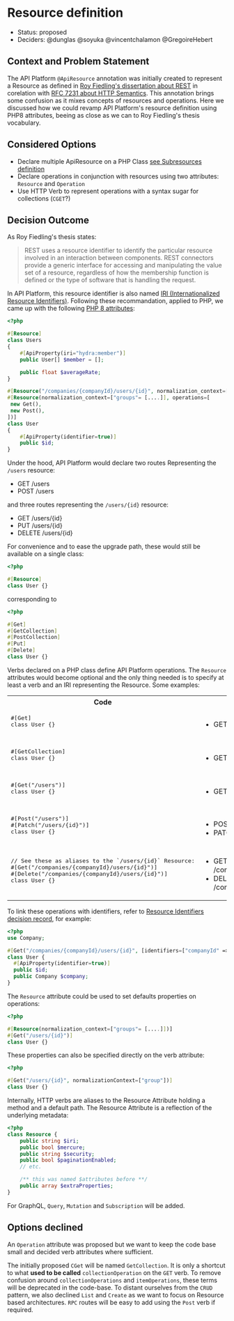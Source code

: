 # Resource definition

* Status: proposed
* Deciders: @dunglas @soyuka @vincentchalamon @GregoireHebert

## Context and Problem Statement

The API Platform `@ApiResource` annotation was initially created to represent a Resource as defined in [Roy Fiedling's dissertation about REST](https://www.ics.uci.edu/~fielding/pubs/dissertation/rest_arch_style.htm#sec_5_2_1_1) in corelation with [RFC 7231 about HTTP Semantics](https://httpwg.org/specs/rfc7231.html#resources). This annotation brings some confusion as it mixes concepts of resources and operations. Here we discussed how we could revamp API Platform's resource definition using PHP8 attributes, beeing as close as we can to Roy Fiedling's thesis vocabulary.

## Considered Options

* Declare multiple ApiResource on a PHP Class [see Subresources definition](./0000-subresources-definition.md)
* Declare operations in conjunction with resources using two attributes: `Resource` and `Operation`
* Use HTTP Verb to represent operations with a syntax sugar for collections (`CGET`?)

## Decision Outcome

As Roy Fiedling's thesis states:

> REST uses a resource identifier to identify the particular resource involved in an interaction between components. REST connectors provide a generic interface for accessing and manipulating the value set of a resource, regardless of how the membership function is defined or the type of software that is handling the request. 

In API Platform, this resource identifier is also named [IRI (Internationalized Resource Identifiers)](https://tools.ietf.org/html/rfc3987). Following these recommandation, applied to PHP, we came up with the following [PHP 8 attributes](https://www.php.net/manual/en/language.attributes.php):

```php
<?php

#[Resource]
class Users
{
    #[ApiProperty(iri="hydra:member")]
    public User[] $member = [];

    public float $averageRate;
}

#[Resource("/companies/{companyId}/users/{id}", normalization_context=["groups"= [....]]), operations={}]
#[Resource(normalization_context=["groups"= [....]], operations=[
 new Get(),
 new Post(),
])]
class User
{
    #[ApiProperty(identifier=true)]
    public $id;
}
```

Under the hood, API Platform would declare two routes Representing the `/users` resource:

- GET /users
- POST /users

and three routes representing the `/users/{id}` resource:

- GET /users/{id}
- PUT /users/{id}
- DELETE /users/{id}

For convenience and to ease the upgrade path, these would still be available on a single class:

```php
<?php

#[Resource]
class User {}
```

corresponding to 

```php
<?php

#[Get]
#[GetCollection]
#[PostCollection]
#[Put]
#[Delete]
class User {}
```

Verbs declared on a PHP class define API Platform operations. The `Resource` attributes would become optional and the only thing needed is to specify at least a verb and an IRI representing the Resource. Some examples:

<table>
    <tr>
        <th>
            Code
        </th>
        <th>
            Operations
        </th>
    </tr>
    <tr>
        <td>
            <pre lang="php">
#[Get]
class User {}
            </pre>
        </td>
        <td>
<ul><li>GET /users/{id}</li></ul>
        </td>
    </tr>
    <tr>
        <td>
            <pre lang="php">
#[GetCollection]
class User {}
            </pre>
        </td>
        <td>
<ul><li>GET /users</li></ul>
        </td>
    </tr>
    <tr>
        <td>
            <pre lang="php">
#[Get("/users")]
class User {}
            </pre>
        </td>
        <td>
<ul><li>GET /users</li></ul>
        </td>
    </tr>
    <tr>
        <td>
            <pre lang="php">
#[Post("/users")]
#[Patch("/users/{id}")]
class User {}
            </pre>
        </td>
        <td>
<ul><li>POST /users</li>
<li>PATCH /users/{id}</li>
        </td>
    </tr>
    <tr>
        <td>
            <pre lang="php">
// See these as aliases to the `/users/{id}` Resource:
#[Get("/companies/{companyId}/users/{id}")]
#[Delete("/companies/{companyId}/users/{id}")]
class User {}
            </pre>
        </td>
        <td>
<ul><li>GET /companies/{companyId}/users/{id}</li>
<li>DELETE /companies/{companyId}/users/{id}</li>
        </td>
    </tr>
</table>

To link these operations with identifiers, refer to [Resource Identifiers decision record](./0001-resource-identifiers), for example:

```php
<?php
use Company;

#[Get("/companies/{companyId}/users/{id}", [identifiers=["companyId" => [Company::class, "id"], "id" => [User::class, "id"]]])]
class User {
  #[ApiProperty(identifier=true)]
  public $id;
  public Company $company;
}
```

The `Resource` attribute could be used to set defaults properties on operations:

```php
<?php

#[Resource(normalization_context=["groups"= [....]])]
#[Get("/users/{id}")]
class User {}
```

These properties can also be specified directly on the verb attribute:

```php
<?php

#[Get("/users/{id}", normalizationContext=["group"])]
class User {}
```

Internally, HTTP verbs are aliases to the Resource Attribute holding a method and a default path. The Resource Attribute is a reflection of the underlying metadata:

```php
<?php
class Resource {
    public string $iri;
    public bool $mercure;
    public string $security;
    public bool $paginationEnabled;
    // etc.

    /** this was named $attributes before **/
    public array $extraProperties;
}
```

For GraphQL, `Query`, `Mutation` and `Subscription` will be added. 

## Options declined

An `Operation` attribute was proposed but we want to keep the code base small and decided verb attributes where sufficient.

The initially proposed `CGet` will be named `GetCollection`. It is only a shortcut to what **used to be called** `collectionOperation` on the `GET` verb. To remove confusion around `collectionOperations` and `itemOperations`, these terms will be deprecated in the code-base. To distant ourselves from the `CRUD` pattern, we also declined `List` and `Create` as we want to focus on Resource based architectures. `RPC` routes will be easy to add using the `Post` verb if required.
